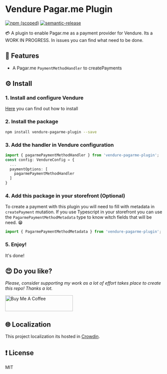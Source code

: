 # Vendure Pagar.me Plugin

[![npm (scoped)](https://img.shields.io/npm/v/vendure-pagarme-plugin.svg)](https://www.npmjs.com/package/vendure-pagarme-plugin)
[![semantic-release](https://img.shields.io/badge/%20%20%F0%9F%93%A6%F0%9F%9A%80-semantic--release-e10079.svg)](https://github.com/semantic-release/semantic-release)

💳 A plugin to enable Pagar.me as a payment provider for Vendure. Its a WORK IN PROGRESS. In issues you can find what need to be done.

## 🌟 Features
- A Pagar.me `PaymentMethodHandler` to createPayments

## ⚙️ Install
### 1. Install and configure Vendure
[Here](https://www.vendure.io/docs/getting-started/) you can find out how to install

### 2. Install the package
```bash
npm install vendure-pagarme-plugin --save
```

### 3. Add the handler in Vendure configuration
```typescript
import { pagarmePaymentMethodHandler } from 'vendure-pagarme-plugin';
const config: VendureConfig = {
  ...
  paymentOptions: [
    pagarmePaymentMethodHandler
  ]
}
```

### 4. Add this package in your storefront (Optional)
To create a payment with this plugin you will need to fill with metadata in `createPayment` mutation. If you use Typescript in your storefront you can use the `PagarmePaymentMethodMetadata` type to know witch fields that will be need. 😁

```typescript
import { PagarmePaymentMethodMetadata } from 'vendure-pagarme-plugin';
```

### 5. Enjoy!
It's done!

## 😍 Do you like?
*Please, consider supporting my work as a lot of effort takes place to create this repo! Thanks a lot.*

<a href="https://www.buymeacoffee.com/jonycelio" target="_blank"><img src="https://cdn.buymeacoffee.com/buttons/default-yellow.png" alt="Buy Me A Coffee" style="height: 51px !important;width: 217px !important;" ></a>

## 🌐 Localization
This project localization its hosted in [Crowdin](https://crowdin.com/project/vendure-pagarme-plugin).

## ❗️ License
MIT 